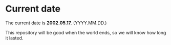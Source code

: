 # Current date

The current date is **2002.05.17.** (YYYY.MM.DD.)

This repository will be good when the world ends, so we will know how long it lasted.